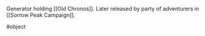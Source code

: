Generator holding [[Old Chronos]]. Later released by party of adventurers in [[Sorrow Peak Campaign]].


#object 